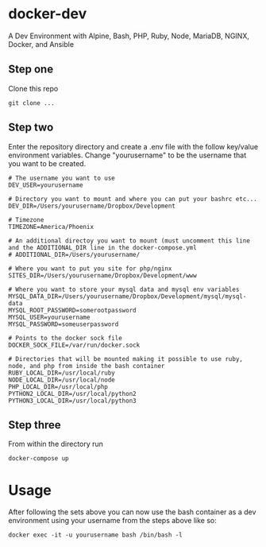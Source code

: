 # docker-dev
A Dev Environment with Alpine, Bash, PHP, Ruby, Node, MariaDB, NGINX, Docker, and Ansible

## Step one

Clone this repo

```
git clone ...
```

## Step two

Enter the repository directory and create a .env file with the follow key/value environment variables. Change "yourusername" to be the username that you want to be created.


```
# The username you want to use
DEV_USER=yourusername

# Directory you want to mount and where you can put your bashrc etc...
DEV_DIR=/Users/yourusername/Dropbox/Development

# Timezone
TIMEZONE=America/Phoenix

# An additional directoy you want to mount (must uncomment this line and the ADDITIONAL_DIR line in the docker-compose.yml
# ADDITIONAL_DIR=/Users/yourusername/

# Where you want to put you site for php/nginx
SITES_DIR=/Users/yourusername/Dropbox/Development/www

# Where you want to store your mysql data and mysql env variables
MYSQL_DATA_DIR=/Users/yourusername/Dropbox/Development/mysql/mysql-data
MYSQL_ROOT_PASSWORD=somerootpassword
MYSQL_USER=yourusername
MYSQL_PASSWORD=someuserpassword

# Points to the docker sock file
DOCKER_SOCK_FILE=/var/run/docker.sock

# Directories that will be mounted making it possible to use ruby, node, and php from inside the bash container
RUBY_LOCAL_DIR=/usr/local/ruby
NODE_LOCAL_DIR=/usr/local/node
PHP_LOCAL_DIR=/usr/local/php
PYTHON2_LOCAL_DIR=/usr/local/python2
PYTHON3_LOCAL_DIR=/usr/local/python3
```

## Step three

From within the directory run

```
docker-compose up
```

# Usage

After following the sets above you can now use the bash container as a dev environment using your username from the steps above like so:

```
docker exec -it -u yourusername bash /bin/bash -l
```
